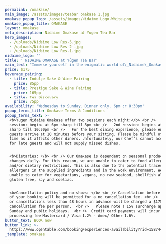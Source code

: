 ```yaml
---
permalink: /omakase/
main_image: /assets/images/teabar omakase 1.jpg
omakase_popup_logo: /assets/images/Nidaime Logo-White.png
omakase_popup_title: OMAKASE
layout: omakase
meta_description: Nidaime Omakase at Yugen Tea Bar
hero_images:
  - /uploads/Nidaime Low Res-5.jpg
  - /uploads/Nidaime Low Res-2-.jpg
  - /uploads/Nidaime Low Res-1.jpg
nidaime_logo: ''
title: ' NIDAIME OMAKASE at Yūgen Tea Bar'
main_text: "Immerse yourself in the enigmatic world of\_Nidaime\_Omakase.\n\nOmakase is a culinary journey guided by the chef, seasonal produce, and creativity. Our talented Chefs\_and Sommeliers curate a refined multi-course menu right before your eyes, that goes beyond the ordinary and features the finest seasonal ingredients sourced. Our\_ever-evolving\_beverage menu\_includes small release, rare & one-off pairings\_of high-quality\_Sake, Tea & Whisky’s available as an add on\_to complement your dining journey.\n\nHosted at\_Yūgen\_Tea Bar,\_this intimate 8 seater Chef-to-Guest experience\_serves as\_an\_incubator for experimental\_ideas in a\_laid-back\_and entertaining space.\n"
price: $175
beverage_pairing:
  - title: Indulge Sake & Wine Pairing
    price: 85pp
  - title: Prestige Sake & Wine Pairing
    price: 165pp
  - title: Tea Discovery
    price: 75pp
availability: 'Wednesday to Sunday. Dinner only. 6pm or 8:30pm'
popup_terms_title: Omakase Terms & Conditions
popup_terms_text: >-
  <b>Yugen Nidaime Omakase offer two sessions each night:</b> <br />   1st
  session: begins at 6pm sharp till 8pm <br />   2nd session: begins at 8.30pm
  sharp till 10:30pm <br />   For the best dining experience, please ensure all
  guests arrive at 10 minutes before your sitting. Please be mindful of dining
  time as it affects other diners. Unfortunately, our Chef’s cannot accommodate
  for late guests and will not supply missed dishes.


  <b>Dietaries: </b> <br /> Our Omakase is dependent on seasonal produce and
  changes daily. For this reason, we are unable to cater to food allergies
  and/or dietary restrictions. This is also due to the potential traces of
  allergens in the supplied ingredients and in the work environment. We are
  unable to cater for vegetarians, vegans, no raw seafood, shellfish allergies,
  gluten free, soy and coeliac.


  <b>Cancellation policy and no shows: </b> <br /> Cancellation before 48 hours
  of your booking will be permitted for a no cancellation fee. <br />   No shows
  or cancellations less than 48 hours in advance will be charged a $175
  cancellation fee per person.  <br />   Please note a 15% surcharge apply on
  Sunday and public holidays.  <br />  Credit card payments will incur a
  processing fee Mastercard / Visa 1.2% - Amex/ Other 1.6%.
button_text: BOOK now
button_link: >-
  https://www.opentable.com/booking/experiences-availability?rid=158744&restref=158744&experienceId=336586&utm_source=external&utm_medium=referral&utm_campaign=shared
_template: omakase
---
```


